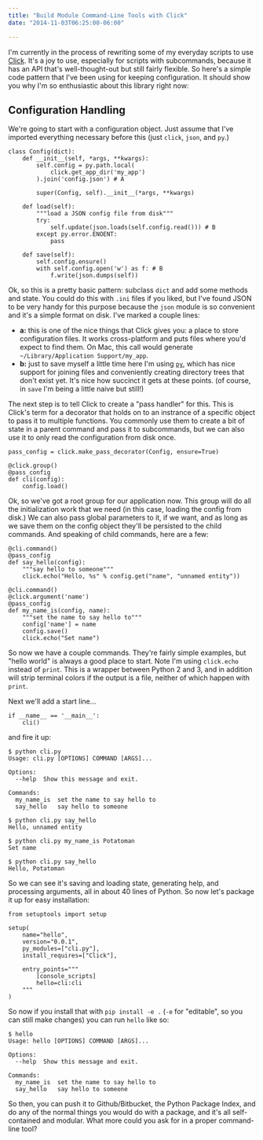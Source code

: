 ```yaml
---
title: "Build Module Command-Line Tools with Click"
date: "2014-11-03T06:25:00-06:00"

---
```


I'm currently in the process of rewriting some of my everyday scripts to use
[Click][click]. It's a joy to use, especially for scripts with subcommands,
because it has an API that's well-thought-out but still fairly flexible. So
here's a simple code pattern that I've been using for keeping configuration. It
should show you why I'm so enthusiastic about this library right now:

[click]: http://click.pocoo.org/3/ "Click 3"

<!--more-->

## Configuration Handling

We're going to start with a configuration object. Just assume that I've imported
everything necessary before this (just `click`, `json`, and `py`.)

```
class Config(dict):
    def __init__(self, *args, **kwargs):
        self.config = py.path.local(
            click.get_app_dir('my_app')
        ).join('config.json') # A
        
        super(Config, self).__init__(*args, **kwargs)
        
    def load(self):
        """load a JSON config file from disk"""
        try:
            self.update(json.loads(self.config.read())) # B
        except py.error.ENOENT:
            pass
            
    def save(self):
    	self.config.ensure()
        with self.config.open('w') as f: # B
            f.write(json.dumps(self))
```

Ok, so this is a pretty basic pattern: subclass `dict` and add some methods and
state. You could do this with `.ini` files if you liked, but I've found JSON to
be very handy for this purpose because the `json` module is so convenient and
it's a simple format on disk. I've marked a couple lines:

 - **a:** this is one of the nice things that Click gives you: a place to store
   configuration files. It works cross-platform and puts files where you'd
   expect to find them. On Mac, this call would generate `~/Library/Application
   Support/my_app`.
 - **b:** just to save myself a little time here I'm using [`py`][py], which has
   nice support for joining files and conveniently creating directory trees that
   don't exist yet. It's nice how succinct it gets at these points. (of course,
   in `save` I'm being a little naive but still!)
 
The next step is to tell Click to create a "pass handler" for this. This is
Click's term for a decorator that holds on to an instrance of a specific object
to pass it to multiple functions. You commonly use them to create a bit of state
in a parent command and pass it to subcommands, but we can also use it to only
read the configuration from disk once.

```
pass_config = click.make_pass_decorator(Config, ensure=True)

@click.group()
@pass_config
def cli(config):
    config.load()
```

Ok, so we've got a root group for our application now. This group will do all
the initialization work that we need (in this case, loading the config from
disk.) We can also pass global parameters to it, if we want, and as long as we
save them on the config object they'll be persisted to the child commands. And
speaking of child commands, here are a few:

```
@cli.command()
@pass_config
def say_hello(config):
	"""say hello to someone"""
	click.echo("Hello, %s" % config.get("name", "unnamed entity"))

@cli.command()
@click.argument('name')
@pass_config
def my_name_is(config, name):
    """set the name to say hello to"""
    config['name'] = name
    config.save()
    click.echo("Set name")
```

So now we have a couple commands. They're fairly simple examples, but "hello
world" is always a good place to start. Note I'm using `click.echo` instead of
`print`. This is a wrapper between Python 2 and 3, and in addition will strip
terminal colors if the output is a file, neither of which happen with `print`.

Next we'll add a start line…

```
if __name__ == '__main__':
    cli()
```

and fire it up:

```
$ python cli.py
Usage: cli.py [OPTIONS] COMMAND [ARGS]...

Options:
  --help  Show this message and exit.
  
Commands:
  my_name_is  set the name to say hello to
  say_hello   say hello to someone

$ python cli.py say_hello
Hello, unnamed entity

$ python cli.py my_name_is Potatoman
Set name

$ python cli.py say_hello
Hello, Potatoman
```

So we can see it's saving and loading state, generating help, and processing
arguments, all in about 40 lines of Python. So now let's package it up for easy
installation:

```
from setuptools import setup

setup(
    name="hello",
    version="0.0.1",
    py_modules=["cli.py"],
    install_requires=["Click"],
    
    entry_points="""
        [console_scripts]
        hello=cli:cli
    """
)
```

So now if you install that with `pip install -e .` (`-e` for "editable", so you
can still make changes) you can run `hello` like so:

```
$ hello
Usage: hello [OPTIONS] COMMAND [ARGS]...

Options:
  --help  Show this message and exit.
  
Commands:
  my_name_is  set the name to say hello to
  say_hello   say hello to someone
```

So then, you can push it to Github/Bitbucket, the Python Package Index, and do
any of the normal things you would do with a package, and it's all
self-contained and modular. What more could you ask for in a proper command-line
tool?

[setuptools-doc]: http://click.pocoo.org/3/setuptools/ "Setuptools Integration"
[py]: http://pylib.readthedocs.org/en/latest/
